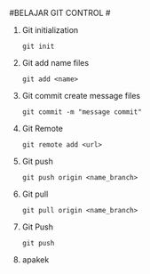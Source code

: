 #BELAJAR GIT CONTROL #



1. Git initialization

    ```
    git init
    ```

2. Git add name files
    
    ```
    git add <name>
    ```
3. Git commit create message files

    ```
    git commit -m "message commit"
    ```

4. Git Remote 

    ```
    git remote add <url>
    ```

5. Git push 

    ```
    git push origin <name_branch>
    ```

6. Git pull

    ```
    git pull origin <name_branch>
    ```

7. Git Push
    ```
    git push
    ```

8. apakek